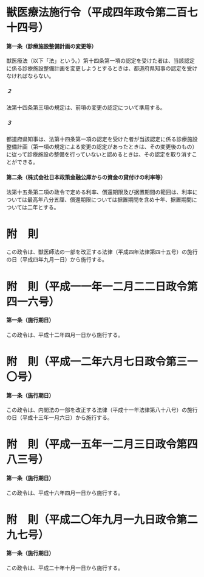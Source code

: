# 獣医療法施行令（平成四年政令第二百七十四号）
#### 第一条（診療施設整備計画の変更等）
獣医療法（以下「法」という。）第十四条第一項の認定を受けた者は、当該認定に係る診療施設整備計画を変更しようとするときは、都道府県知事の認定を受けなければならない。
##### ２
法第十四条第三項の規定は、前項の変更の認定について準用する。
##### ３
都道府県知事は、法第十四条第一項の認定を受けた者が当該認定に係る診療施設整備計画（第一項の規定による変更の認定があったときは、その変更後のもの）に従って診療施設の整備を行っていないと認めるときは、その認定を取り消すことができる。
#### 第二条（株式会社日本政策金融公庫からの資金の貸付けの利率等）
法第十五条第二項の政令で定める利率、償還期限及び据置期間の範囲は、利率については最高年八分五厘、償還期限については据置期間を含め十年、据置期間については二年とする。
# 附　則
この政令は、獣医師法の一部を改正する法律（平成四年法律第四十五号）の施行の日（平成四年九月一日）から施行する。
# 附　則（平成一一年一二月二二日政令第四一六号）
#### 第一条（施行期日）
この政令は、平成十二年四月一日から施行する。
# 附　則（平成一二年六月七日政令第三一〇号）
#### 第一条（施行期日）
この政令は、内閣法の一部を改正する法律（平成十一年法律第八十八号）の施行の日（平成十三年一月六日）から施行する。
# 附　則（平成一五年一二月三日政令第四八三号）
#### 第一条（施行期日）
この政令は、平成十六年四月一日から施行する。
# 附　則（平成二〇年九月一九日政令第二九七号）
#### 第一条（施行期日）
この政令は、平成二十年十月一日から施行する。
